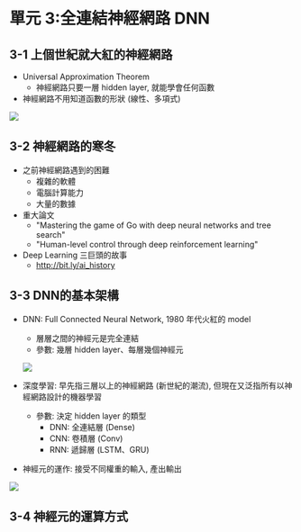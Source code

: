 單元 3:全連結神經網路 DNN
=========================

## 3-1 上個世紀就大紅的神經網路
- Universal Approximation Theorem
  - 神經網路只要一層 hidden layer, 就能學會任何函數
- 神經網路不用知道函數的形狀 (線性、多項式)

![](https://user-images.githubusercontent.com/11552271/135728780-f511ec4e-84e8-4e0c-87a7-f217d5be458a.png)

## 3-2 神經網路的寒冬
- 之前神經網路遇到的困難
  - 複雜的軟體
  - 電腦計算能力
  - 大量的數據
- 重大論文
  - "Mastering the game of Go with deep neural networks and tree search"
  - "Human-level control through deep reinforcement learning"
- Deep Learning 三巨頭的故事
  - http://bit.ly/ai_history

## 3-3 DNN的基本架構
- DNN: Full Connected Neural Network, 1980 年代火紅的 model
	- 層層之間的神經元是完全連結
	- 參數: 幾層 hidden layer、每層幾個神經元

	![](https://user-images.githubusercontent.com/11552271/136219900-b025b4ad-de9c-463f-a719-ff92fa6d12b5.png)

- 深度學習: 早先指三層以上的神經網路 (新世紀的潮流), 但現在又泛指所有以神經網路設計的機器學習
  - 參數: 決定 hidden layer 的類型
    - DNN: 全連結層 (Dense)
    - CNN: 卷積層 (Conv)
    - RNN: 遞歸層 (LSTM、GRU)
- 神經元的運作: 接受不同權重的輸入, 產出輸出

![](https://user-images.githubusercontent.com/11552271/136221003-8ae1c403-63f2-4838-a48e-17c662445d50.png)

## 3-4 神經元的運算方式

